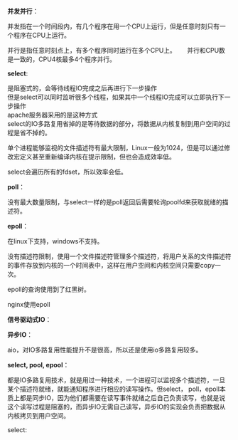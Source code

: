 <!--
 * @Author: WangHao
 * @Date: 2020-01-10 22:18:29
 * @LastEditors  : WangHao
 * @LastEditTime : 2020-01-11 15:08:18
 * @Description: None
 -->
__并发并行__：

并发指在一个时间段内，有几个程序在用一个CPU上运行，但是任意时刻只有一个程序在CPU上运行。

并行是指任意时刻点上，有多个程序同时运行在多个CPU上。　　
并行和CPU数是一致的，CPU4核最多4个程序并行。


__select__:

是阻塞式的，会等待线程IO完成之后再进行下一步操作  
但是select可以同时监听很多个线程，如果其中一个线程IO完成可以立即执行下一步操作  
apache服务器采用的是这种方式  
select的IO多路复用省掉的是等待数据的部分，将数据从内核复制到用户空间的过程是省不掉的。  

单个进程能够监视的文件描述符有最大限制，Linux一般为1024，但是可以通过修改宏定义甚至重新编译内核在提示限制，但也会造成效率低。

select会遍历所有的fdset，所以效率会低。

__poll__：

没有最大数量限制，与select一样的是poll返回后需要轮询poolfd来获取就绪的描述符。

__epoll__：

在linux下支持，windows不支持。  

没有描述符限制，使用一个文件描述符管理多个描述符，将用户关系的文件描述符的事件存放到内核的一个时间表中，这样在用户空间和内核空间只需要copy一次。

epoll的查询使用到了红黑树。

nginx使用epoll

__信号驱动式IO__：



__异步IO__：

aio，对IO多路复用性能提升不是很高，所以还是使用io多路复用较多。  


__select, pool, epool__：

都是IO多路复用技术，就是用过一种技术，一个进程可以监视多个描述符，一旦某个描述符就绪，就能通知程序进行相应的读写操作。但select， poll，epoll本质上都是同步IO，因为他们都需要在读写事件就绪之后自己负责读写，也就是说这个读写过程是阻塞的，而异步IO无需自己读写，异步IO的实现会负责把数据从内核拷贝到用户空间。

select:  
